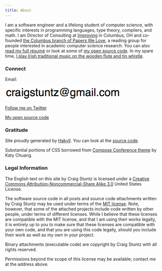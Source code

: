 ```yaml
---
title: About
---
```

I am a software engineer and a lifelong student of
computer science, with specific interests in programming languages, type
theory, compilers, and math. I am Director of Consulting at 
[Improving](http://improving.com/) in Columbus, OH and co-founded [the 
Columbus branch of
Papers We Love](http://paperswelove.org/chapter/columbus/), a reading group
for people interested in academic computer science research. You can also
[read my full résumé](https://stackoverflow.com/cv/craigstuntz) or look at
some of [my open source code](https://github.com/craigstuntz/). In my spare
time, [I play Irish traditional music on the wooden flute and tin
whistle](http://learningtowhistle.blogspot.com/).

### Connect

Email:

<img src="images/ea.png" />

<a href="https://twitter.com/craigstuntz">Follow me on Twitter</a>

<a href="https://github.com/CraigStuntz">My open source code</a>

### Gratitude
Site proudly generated by [Hakyll](http://jaspervdj.be/hakyll).
You can look at the [source code](https://github.com/CraigStuntz/CraigStuntz.github.io).

Substantial portions of CSS borrowed from
<a href="https://github.com/katychuang/hakyll-cssgarden/blob/master/default_theme/css/composeconference.css">Compose Conference theme</a> by Katy Chuang.

### Legal Information

The English text on this site by Craig Stuntz is licensed under a
[Creative Commons Attribution-Noncommercial-Share Alike
3.0](https://creativecommons.org/licenses/by-nc-sa/3.0/us/) United States
License.

The software source code in all posts and source code attachments written
by Craig Stuntz may be used under terms of the [MIT
license](https://opensource.org/licenses/MIT). Note, however,
that some of the attached projects include code written by other people,
under terms of different licenses. While I believe that these licenses are
compatible with the MIT license, and that I am using their works legally,
it is entirely up to you to make sure that these licenses are compatible
with your own code, and that you are using this code legally, should you
include their work as well as my own in your project.

Binary attachments (executable code) are copyright by Craig Stuntz with
all rights reserved.

Permissions beyond the scope of this license may be available; contact me
at the address above.

